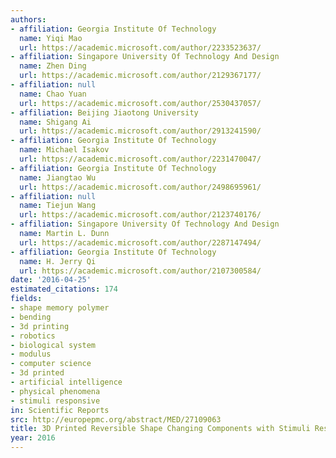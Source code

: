 ```yaml
---
authors:
- affiliation: Georgia Institute Of Technology
  name: Yiqi Mao
  url: https://academic.microsoft.com/author/2233523637/
- affiliation: Singapore University Of Technology And Design
  name: Zhen Ding
  url: https://academic.microsoft.com/author/2129367177/
- affiliation: null
  name: Chao Yuan
  url: https://academic.microsoft.com/author/2530437057/
- affiliation: Beijing Jiaotong University
  name: Shigang Ai
  url: https://academic.microsoft.com/author/2913241590/
- affiliation: Georgia Institute Of Technology
  name: Michael Isakov
  url: https://academic.microsoft.com/author/2231470047/
- affiliation: Georgia Institute Of Technology
  name: Jiangtao Wu
  url: https://academic.microsoft.com/author/2498695961/
- affiliation: null
  name: Tiejun Wang
  url: https://academic.microsoft.com/author/2123740176/
- affiliation: Singapore University Of Technology And Design
  name: Martin L. Dunn
  url: https://academic.microsoft.com/author/2287147494/
- affiliation: Georgia Institute Of Technology
  name: H. Jerry Qi
  url: https://academic.microsoft.com/author/2107300584/
date: '2016-04-25'
estimated_citations: 174
fields:
- shape memory polymer
- bending
- 3d printing
- robotics
- biological system
- modulus
- computer science
- 3d printed
- artificial intelligence
- physical phenomena
- stimuli responsive
in: Scientific Reports
src: http://europepmc.org/abstract/MED/27109063
title: 3D Printed Reversible Shape Changing Components with Stimuli Responsive Materials.
year: 2016
---
```

